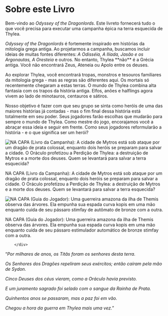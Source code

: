 <div class="rd__b rd__b--0">
  <h1 class="rd__h rd__h--0" data-title-index="2"><span class="entry-title-inner">Sobre este Livro</span></h1>
  <p>Bem-vindo ao <em>Odyssey of the Dragonlords</em>. Este livreto fornecerá tudo o que você precisa para executar uma campanha épica na terra esquecida de Thylea.</p>
  <p><em>Odyssey of the Dragonlords</em> é fortemente inspirado em histórias da mitologia grega antiga. Ao projetarmos a campanha, buscamos incluir ideias de muitas fontes diferentes: <em>A Odisséia, A Ilíada, Jasão e os Argonautas, A Oresteia</em> e outros. No entanto, Thylea **não** é a Grécia antiga. Você não encontrará Zeus, Ateneia ou Apolo entre os deuses.</p>
  <p>Ao explorar Thylea, você encontrará tropas, monstros e tesouros familiares da mitologia grega - mas as regras são diferentes aqui. Os mortais só recentemente chegaram a estas terras. O mundo de Thylea combina alta fantasia com os trapos da história antiga. Elfos, anões e halflings agora vivem ao lado de minotauros, centauros e sátiros.</p>
  <p>Nosso objetivo é fazer com que seu grupo se sinta como heróis de uma das maiores histórias já contadas - mas o fim final dessa história está totalmente em seu poder. Seus jogadores farão escolhas que mudarão para sempre o mundo de Thylea. Como mestre do jogo, encorajamos você a abraçar essa ideia e seguir em frente. Como seus jogadores reformularão a história - e o que significa ser um herói?</p>
  <div class="rd__wrp-gallery">
    <div class="float-clear">
      <p></p>
    </div>
    <div class="rd__wrp-gallery-image">
      <div class="rd__wrp-image relative">
        <img class="rd__image" src="https://raw.githubusercontent.com/TheGiddyLimit/homebrew/master/_img/ArcanumWorldsOdysseyoftheDragonlords/Cover_Credits_CampaignBook.webp" title="NA CAPA (Livro da Campanha): A cidade de Mytros está sob ataque por um dragão de prata colossal, enquanto dois heróis se preparam para salvar a cidade. O Oráculo profetizou a Perdição de Thylea: a destruição de Mytros e a morte dos deuses. Quem se levantará para salvar a terra esquecida?" alt="NA CAPA (Livro da Campanha): A cidade de Mytros está sob ataque por um dragão de prata colossal, enquanto dois heróis se preparam para salvar a cidade. O Oráculo profetizou a Perdição de Thylea: a destruição de Mytros e a morte dos deuses. Quem se levantará para salvar a terra esquecida?">
      </div>
      <div class="rd__image-title">
        <div class="rd__image-title-inner">
          <p>NA CAPA (Livro da Campanha): A cidade de Mytros está sob ataque por um dragão de prata colossal, enquanto dois heróis se preparam para salvar a cidade. O Oráculo profetizou a Perdição de Thylea: a destruição de Mytros e a morte dos deuses. Quem se levantará para salvar a terra esquecida?</p>
        </div>
      </div>
    </div>
    <div class="float-clear">
      <p></p>
    </div>
    <div class="rd__wrp-gallery-image">
      <div class="rd__wrp-image relative">
        <img class="rd__image" src="https://raw.githubusercontent.com/TheGiddyLimit/homebrew/master/_img/ArcanumWorldsOdysseyoftheDragonlords/Cover_Credits_PlayersGuide.webp" title="NA CAPA (Guia do Jogador): Uma guerreira amazona da ilha de Themis observa das árvores. Ela empunha sua espada curva kopis em uma mão enquanto cuida de seu pássaro stimfay de autômato de bronze com a outra.">
            <div class="rd__image-title">
		    <div class="rd__image-title-inner">
        <p>NA CAPA (Guia do Jogador): Uma guerreira amazona da ilha de Themis observa das árvores. Ela empunha sua espada curva kopis em uma mão enquanto cuida de seu pássaro estimulador automático de bronze stimfay com a outra.</p>
		    </div>
		    
		</div>
</div>
	    <div class="rd__b-special rd__b-inset ve-text-center">
	        <div class="rd__quote">
			    <p class="rd__quote-line ">“<em>Por milhares de anos, os Titãs foram os senhores desta terra.</em></p>
			    <p class="rd__quote-line "><em>Os Senhores dos Dragões repeliram seus exércitos; então caíram pela mão de Sydon.</em></p>
			    <p class="rd__quote-line "><em>Cinco Deuses dos céus vieram, como a Oráculo havia previsto.</em></p>
			    <p class="rd__quote-line "><em>E um juramento sagrado foi selado com o sangue da Rainha de Prata.</em></p>
			    <p class="rd__quote-line "><em>Quinhentos anos se passaram, mas a paz foi em vão.</em></p>
			    <p class="rd__quote-line "><em>Chegou a hora da guerra em Thylea mais uma vez.</em>”</p>
				</div>
	        <div class="float-clear">
            <p></p>
        </div>
    </div>
</div>
